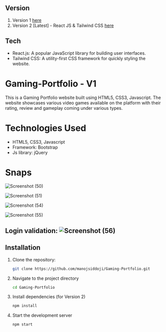 ## Version
1. Version 1 [here](https://github.com/manojsiddoji/Gaming-Portfolio)
2. Version 2 [Latest] - React JS & Tailwind CSS [here]()

## Tech 
- React.js: A popular JavaScript library for building user interfaces.
- Tailwind CSS: A utility-first CSS framework for quickly styling the website.
  
# Gaming-Portfolio - V1

This is a Gaming Portfolio website built using HTML5, CSS3, Javascript. The website showcases various video games available on the platform with their rating, review and gameplay coming under various types. 

# Technologies Used
- HTML5, CSS3, Javascript
- Framework: Bootstrap
- Js library: jQuery

# Snaps
![Screenshot (50)](https://github.com/manojsiddoji/Gaming-Portfolio/assets/140048527/b879fc49-b0c8-44aa-881c-cdbb6508e9f2)

![Screenshot (51)](https://github.com/manojsiddoji/Gaming-Portfolio/assets/140048527/fd806d26-f932-4854-88f0-96fbf16ac698)


![Screenshot (54)](https://github.com/manojsiddoji/Gaming-Portfolio/assets/140048527/47569afe-c44e-405a-8f52-570107ae53f1)


![Screenshot (55)](https://github.com/manojsiddoji/Gaming-Portfolio/assets/140048527/342657d7-f19d-4c1e-b1ac-4623b3813c7e)

Login validation:
![Screenshot (56)](https://github.com/manojsiddoji/Gaming-Portfolio/assets/140048527/a4e6207c-c914-4a51-b9f5-7b0dc40226bc)
---

## Installation

1. Clone the repository:
   ```bash
   git clone https://github.com/manojsiddoji/Gaming-Portfolio.git
2. Navigate to the project directory 
   ```bash
   cd Gaming-Portfolio
3. Install dependencies (for Version 2)
   ```bash
   npm install
4. Start the development server
   ```bash
   npm start
